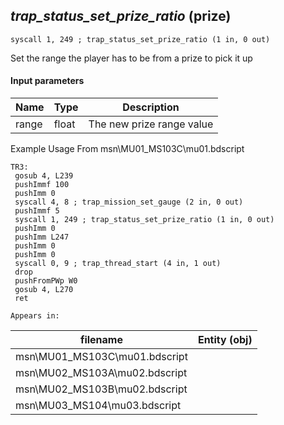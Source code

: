## *trap_status_set_prize_ratio* (prize)

`syscall 1, 249 ; trap_status_set_prize_ratio (1 in, 0 out)`

Set the range the player has to be from a prize to pick it up

#### Input parameters
| Name | Type | Description
|------|------|------------
| range   | float   | The new prize range value


Example Usage From msn\MU01_MS103C\mu01.bdscript
```plaintext
TR3:
 gosub 4, L239
 pushImmf 100
 pushImm 0
 syscall 4, 8 ; trap_mission_set_gauge (2 in, 0 out)
 pushImmf 5
 syscall 1, 249 ; trap_status_set_prize_ratio (1 in, 0 out)
 pushImm 0
 pushImm L247
 pushImm 0
 pushImm 0
 syscall 0, 9 ; trap_thread_start (4 in, 1 out)
 drop 
 pushFromPWp W0
 gosub 4, L270
 ret
```





	Appears in:
| filename | Entity (obj)
|----------|-------------
| msn\MU01_MS103C\mu01.bdscript       |           
| msn\MU02_MS103A\mu02.bdscript       |           
| msn\MU02_MS103B\mu02.bdscript       |           
| msn\MU03_MS104\mu03.bdscript       |           



